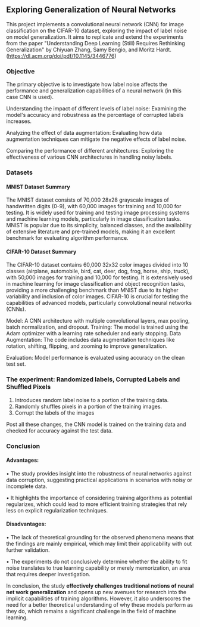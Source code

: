 ## Exploring Generalization of Neural Networks

This project implements a convolutional neural network (CNN) for image classification on the CIFAR-10 dataset, exploring the impact of label noise on model generalization. It aims to replicate and extend the experiments from the paper "Understanding Deep Learning (Still) Requires Rethinking Generalization" by Chiyuan Zhang, Samy Bengio, and Moritz Hardt. (https://dl.acm.org/doi/pdf/10.1145/3446776)

### Objective
The primary objective is to investigate how label noise affects the performance and generalization capabilities of a neural network (in this case CNN is used).


Understanding the impact of different levels of label noise: 
Examining the model's accuracy and robustness as the percentage of corrupted labels increases.

Analyzing the effect of data augmentation: Evaluating how data augmentation techniques can mitigate the negative effects of label noise.

Comparing the performance of different architectures: Exploring the effectiveness of various CNN architectures in handling noisy labels.


### Datasets 

#### MNIST Dataset Summary
The MNIST dataset consists of 70,000 28x28 grayscale images of handwritten digits (0-9), with 60,000 images for training and 10,000 for testing. It is widely used for training and testing image processing systems and machine learning models, particularly in image classification tasks. MNIST is popular due to its simplicity, balanced classes, and the availability of extensive literature and pre-trained models, making it an excellent benchmark for evaluating algorithm performance.

#### CIFAR-10 Dataset Summary
The CIFAR-10 dataset contains 60,000 32x32 color images divided into 10 classes (airplane, automobile, bird, cat, deer, dog, frog, horse, ship, truck), with 50,000 images for training and 10,000 for testing. It is extensively used in machine learning for image classification and object recognition tasks, providing a more challenging benchmark than MNIST due to its higher variability and inclusion of color images. CIFAR-10 is crucial for testing the capabilities of advanced models, particularly convolutional neural networks (CNNs).

Model: A CNN architecture with multiple convolutional layers, max pooling, batch normalization, and dropout.
Training: The model is trained using the Adam optimizer with a learning rate scheduler and early stopping.
Data Augmentation: The code includes data augmentation techniques like rotation, shifting, flipping, and zooming to improve generalization.

Evaluation: Model performance is evaluated using accuracy on the clean test set.


### The experiment: Randomized labels,  Corrupted Labels and Shuffled Pixels
1. Introduces random label noise to a portion of the training data.
2. Randomly shuffles pixels in a portion of the training images.
3. Corrupt the labels of the images 

Post all these changes, the CNN model is trained on the training data and checked for accuracy against the test data.

### Conclusion
#### Advantages:
 • The study provides insight into the robustness of neural networks against
 data corruption, suggesting practical applications in scenarios with noisy
 or incomplete data.

• It highlights the importance of considering training algorithms as potential
 regularizes, which could lead to more efficient training strategies that rely
 less on explicit regularization techniques.
#### Disadvantages:
 • The lack of theoretical grounding for the observed phenomena means that
 the findings are mainly empirical, which may limit their applicability with
out further validation.

 • The experiments do not conclusively determine whether the ability to fit
 noise translates to true learning capability or merely memorization, an
 area that requires deeper investigation.


In conclusion, the study **effectively challenges traditional notions of neural net
work generalization** and opens up new avenues for research into the implicit
capabilities of training algorithms. However, it also underscores the need for a
better theoretical understanding of why these models perform as they do, which
remains a significant challenge in the field of machine learning.